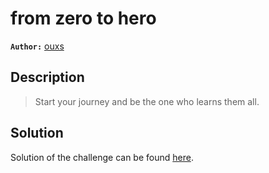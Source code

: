 # from zero to hero

**`Author:`** [ouxs](https://github.com/ouxs-19)

## Description

> Start your journey and be the one who learns them all.     		

## Solution

Solution of the challenge can be found [here](solution/).